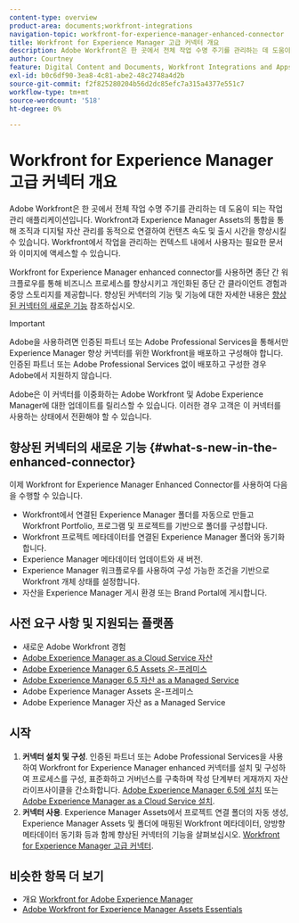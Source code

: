 ```yaml
---
content-type: overview
product-area: documents;workfront-integrations
navigation-topic: workfront-for-experience-manager-enhanced-connector
title: Workfront for Experience Manager 고급 커넥터 개요
description: Adobe Workfront은 한 곳에서 전체 작업 수명 주기를 관리하는 데 도움이 되는 작업 관리 애플리케이션입니다. Workfront과 Experience Manager Assets의 통합을 통해 조직과 디지털 자산 관리를 동적으로 연결하여 컨텐츠 속도 및 출시 시간을 향상시킬 수 있습니다. Workfront에서 작업을 관리하는 컨텍스트 내에서 사용자는 필요한 문서와 이미지에 액세스할 수 있습니다.
author: Courtney
feature: Digital Content and Documents, Workfront Integrations and Apps
exl-id: b0c6df90-3ea8-4c81-abe2-48c2748a4d2b
source-git-commit: f2f825280204b56d2dc85efc7a315a4377e551c7
workflow-type: tm+mt
source-wordcount: '518'
ht-degree: 0%

---
```


# Workfront for Experience Manager 고급 커넥터 개요

Adobe Workfront은 한 곳에서 전체 작업 수명 주기를 관리하는 데 도움이 되는 작업 관리 애플리케이션입니다. Workfront과 Experience Manager Assets의 통합을 통해 조직과 디지털 자산 관리를 동적으로 연결하여 컨텐츠 속도 및 출시 시간을 향상시킬 수 있습니다. Workfront에서 작업을 관리하는 컨텍스트 내에서 사용자는 필요한 문서와 이미지에 액세스할 수 있습니다.

Workfront for Experience Manager enhanced connector를 사용하면 종단 간 워크플로우를 통해 비즈니스 프로세스를 향상시키고 개인화된 종단 간 클라이언트 경험과 중앙 스토리지를 제공합니다. 향상된 커넥터의 기능 및 기능에 대한 자세한 내용은 [향상된 커넥터의 새로운 기능](#what-s-new-in-the-enhanced-connector) 참조하십시오.

>[!IMPORTANT]
>
>Adobe을 사용하려면 인증된 파트너 또는 Adobe Professional Services을 통해서만 Experience Manager 향상 커넥터를 위한 Workfront을 배포하고 구성해야 합니다. 인증된 파트너 또는 Adobe Professional Services 없이 배포하고 구성한 경우 Adobe에서 지원하지 않습니다.
>
>Adobe은 이 커넥터를 이중화하는 Adobe Workfront 및 Adobe Experience Manager에 대한 업데이트를 릴리스할 수 있습니다. 이러한 경우 고객은 이 커넥터를 사용하는 상태에서 전환해야 할 수 있습니다.

## 향상된 커넥터의 새로운 기능 {#what-s-new-in-the-enhanced-connector}

이제 Workfront for Experience Manager Enhanced Connector를 사용하여 다음을 수행할 수 있습니다.

* Workfront에서 연결된 Experience Manager 폴더를 자동으로 만들고 Workfront Portfolio, 프로그램 및 프로젝트를 기반으로 폴더를 구성합니다.
* Workfront 프로젝트 메타데이터를 연결된 Experience Manager 폴더와 동기화합니다.
* Experience Manager 메타데이터 업데이트와 새 버전.
* Experience Manager 워크플로우를 사용하여 구성 가능한 조건을 기반으로 Workfront 개체 상태를 설정합니다.
* 자산을 Experience Manager 게시 환경 또는 Brand Portal에 게시합니다.

## 사전 요구 사항 및 지원되는 플랫폼

* 새로운 Adobe Workfront 경험
* [Adobe Experience Manager as a Cloud Service 자산](https://helpx.adobe.com/legal/product-descriptions/adobe-experience-manager-cloud-service.html)
* [Adobe Experience Manager 6.5 Assets 온-프레미스](https://helpx.adobe.com/legal/product-descriptions/adobe-experience-manager-on-premise.html)
* [Adobe Experience Manager 6.5 자산 as a Managed Service](https://helpx.adobe.com/legal/product-descriptions/adobe-experience-manager-managed-services.html)
* Adobe Experience Manager Assets 온-프레미스
* Adobe Experience Manager 자산 as a Managed Service

## 시작

1. **커넥터 설치 및 구성**. 인증된 파트너 또는 Adobe Professional Services을 사용하여 Workfront for Experience Manager enhanced 커넥터를 설치 및 구성하여 프로세스를 구성, 표준화하고 거버넌스를 구축하며 작성 단계부터 게재까지 자산 라이프사이클을 간소화합니다. [Adobe Experience Manager 6.5에 설치](https://experienceleague.adobe.com/docs/experience-manager-65/assets/integrations/workfront-integrations.html) 또는 [Adobe Experience Manager as a Cloud Service 설치](https://experienceleague.adobe.com/docs/experience-manager-cloud-service/assets/integrations/workfront-connector-install.html).
1. **커넥터 사용**. Experience Manager Assets에서 프로젝트 연결 폴더의 자동 생성, Experience Manager Assets 및 폴더에 매핑된 Workfront 메타데이터, 양방향 메타데이터 동기화 등과 함께 향상된 커넥터의 기능을 살펴보십시오. [Workfront for Experience Manager 고급 커넥터](../../../documents/workfront-and-experience-manager-integrations/workfront-for-experience-manager-enhanced-connector/workfront-for-aem-enhanced-connector.md).

## 비슷한 항목 더 보기

* 개요 [Workfront for Adobe Experience Manager](https://www.workfront.com/integrations/adobe/experience-manager)
* [Adobe Workfront for Experience Manager Assets Essentials](../../../documents/adobe-workfront-for-experience-manager-assets-essentials/workfront-for-aem-asset-essentials.md)
